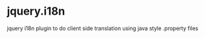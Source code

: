 jquery.i18n
===========

jquery i18n plugin to do client side translation using java style .property files